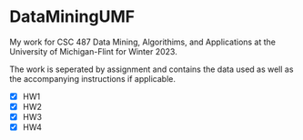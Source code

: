 # DataMiningUMF
My work for CSC 487 Data Mining, Algorithims, and Applications at the University of Michigan-Flint for Winter 2023.

The work is seperated by assignment and contains the data used as well as the accompanying instructions if applicable.

- [x] HW1
- [x] HW2
- [x] HW3
- [x] HW4
